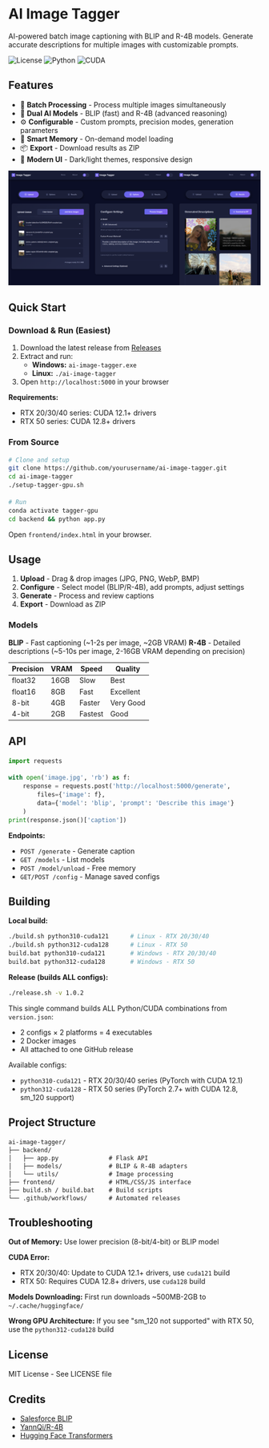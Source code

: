 # AI Image Tagger

AI-powered batch image captioning with BLIP and R-4B models. Generate accurate descriptions for multiple images with customizable prompts.

![License](https://img.shields.io/badge/license-MIT-blue.svg)
![Python](https://img.shields.io/badge/python-3.10%20%7C%203.12-blue.svg)
![CUDA](https://img.shields.io/badge/CUDA-12.1%20%7C%2012.8-green.svg)

## Features

- 🚀 **Batch Processing** - Process multiple images simultaneously
- 🤖 **Dual AI Models** - BLIP (fast) and R-4B (advanced reasoning)
- ⚙️ **Configurable** - Custom prompts, precision modes, generation parameters
- 💾 **Smart Memory** - On-demand model loading
- 📦 **Export** - Download results as ZIP
- 🎨 **Modern UI** - Dark/light themes, responsive design

![AI Image Tagger Interface](assets/Image%20Tagger.png)

## Quick Start

### Download & Run (Easiest)

1. Download the latest release from [Releases](https://github.com/yourusername/ai-image-tagger/releases)
2. Extract and run:
   - **Windows:** `ai-image-tagger.exe`
   - **Linux:** `./ai-image-tagger`
3. Open `http://localhost:5000` in your browser

**Requirements:**
- RTX 20/30/40 series: CUDA 12.1+ drivers
- RTX 50 series: CUDA 12.8+ drivers

### From Source

```bash
# Clone and setup
git clone https://github.com/yourusername/ai-image-tagger.git
cd ai-image-tagger
./setup-tagger-gpu.sh

# Run
conda activate tagger-gpu
cd backend && python app.py
```

Open `frontend/index.html` in your browser.

## Usage

1. **Upload** - Drag & drop images (JPG, PNG, WebP, BMP)
2. **Configure** - Select model (BLIP/R-4B), add prompts, adjust settings
3. **Generate** - Process and review captions
4. **Export** - Download as ZIP

### Models

**BLIP** - Fast captioning (~1-2s per image, ~2GB VRAM)
**R-4B** - Detailed descriptions (~5-10s per image, 2-16GB VRAM depending on precision)

| Precision | VRAM | Speed | Quality |
|-----------|------|-------|---------|
| float32   | 16GB | Slow  | Best    |
| float16   | 8GB  | Fast  | Excellent |
| 8-bit     | 4GB  | Faster | Very Good |
| 4-bit     | 2GB  | Fastest | Good |

## API

```python
import requests

with open('image.jpg', 'rb') as f:
    response = requests.post('http://localhost:5000/generate',
        files={'image': f},
        data={'model': 'blip', 'prompt': 'Describe this image'}
    )
print(response.json()['caption'])
```

**Endpoints:**
- `POST /generate` - Generate caption
- `GET /models` - List models
- `POST /model/unload` - Free memory
- `GET/POST /config` - Manage saved configs

## Building

**Local build:**
```bash
./build.sh python310-cuda121      # Linux - RTX 20/30/40
./build.sh python312-cuda128      # Linux - RTX 50
build.bat python310-cuda121       # Windows - RTX 20/30/40
build.bat python312-cuda128       # Windows - RTX 50
```

**Release (builds ALL configs):**
```bash
./release.sh -v 1.0.2
```

This single command builds ALL Python/CUDA combinations from `version.json`:
- 2 configs × 2 platforms = 4 executables
- 2 Docker images
- All attached to one GitHub release

Available configs:
- `python310-cuda121` - RTX 20/30/40 series (PyTorch with CUDA 12.1)
- `python312-cuda128` - RTX 50 series (PyTorch 2.7+ with CUDA 12.8, sm_120 support)

## Project Structure

```
ai-image-tagger/
├── backend/
│   ├── app.py              # Flask API
│   ├── models/             # BLIP & R-4B adapters
│   └── utils/              # Image processing
├── frontend/               # HTML/CSS/JS interface
├── build.sh / build.bat    # Build scripts
└── .github/workflows/      # Automated releases
```

## Troubleshooting

**Out of Memory:** Use lower precision (8-bit/4-bit) or BLIP model

**CUDA Error:**
- RTX 20/30/40: Update to CUDA 12.1+ drivers, use `cuda121` build
- RTX 50: Requires CUDA 12.8+ drivers, use `cuda128` build

**Models Downloading:** First run downloads ~500MB-2GB to `~/.cache/huggingface/`

**Wrong GPU Architecture:** If you see "sm_120 not supported" with RTX 50, use the `python312-cuda128` build

## License

MIT License - See LICENSE file

## Credits

- [Salesforce BLIP](https://github.com/salesforce/BLIP)
- [YannQi/R-4B](https://huggingface.co/YannQi/R-4B)
- [Hugging Face Transformers](https://github.com/huggingface/transformers)
